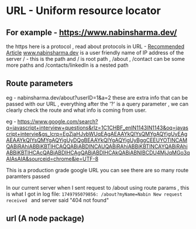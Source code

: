 # URL - Uniform resource locator

## For example - https://www.nabinsharma.dev/

the https here is a protocol , read about protocols in URL - [Recommended Article](https://developer.mozilla.org/en-US/docs/Web/API/URL)
www.nabinsharma.dev is a user friendly name of IP address of the server
/ - this is the path and / is root path , /about , /contact can be some more paths
and /contacts/linkedIn is a nested path

## Route parameters

eg - nabinsharma.dev/about?userID=1&a=2
these are extra info that can be passed with our URL , everything after the '?' is a query
parameter , we can clearly check the route and what info is coming from user.

eg - https://www.google.com/search?q=javascript+interview+questions&rlz=1C1CHBF_enIN1143IN1143&oq=javascript+intervie&gs_lcrp=EgZjaHJvbWUqEAgAEAAYkQIYsQMYgAQYigUyEAgAEAAYkQIYsQMYgAQYigUyDQgBEAAYkQIYgAQYigUyBggCEEUYOTINCAMQABiRAhiABBiKBTIHCAQQABiABDINCAUQABiRAhiABBiKBTINCAYQABiRAhiABBiKBTIHCAcQABiABDIHCAgQABiABDIHCAkQABiABNIBCDU4MjJqMGo3qAIAsAIA&sourceid=chrome&ie=UTF-8

This is a production grade google URL you can see there are so many route paramters passed

In our current server when I sent request to /about using route params , this is what I got in log file:
```1749795079856: /about?myName=Nabin New request received ```
and server said "404 not found"

## url (A node package)



